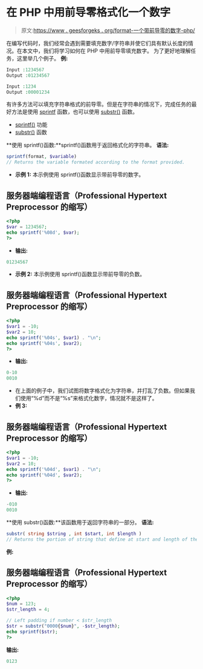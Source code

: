# 在 PHP 中用前导零格式化一个数字

> 原文:[https://www . geesforgeks . org/format-一个带前导零的数字-php/](https://www.geeksforgeeks.org/format-a-number-with-leading-zeros-in-php/)

在编写代码时，我们经常会遇到需要填充数字/字符串并使它们具有默认长度的情况。在本文中，我们将学习如何在 PHP 中用前导零填充数字。
为了更好地理解任务，这里举几个例子。
**例:**

```php
Input :1234567
Output :01234567

Input :1234
Output :00001234
```

有许多方法可以填充字符串格式的前导零。但是在字符串的情况下，完成任务的最好方法是使用 [sprintf](http://php.net/manual/en/function.sprintf.php) 函数，也可以使用 [substr()](https://www.php.net/manual/en/function.substr.php) 函数。

*   [sprintf()](http://php.net/manual/en/function.sprintf.php) 功能
*   [substr()](https://www.php.net/manual/en/function.substr.php) 函数

**使用 sprintf()函数:**sprintf()函数用于返回格式化的字符串。
**语法:**

```php
sprintf(format, $variable)
// Returns the variable formated according to the format provided. 
```

*   **示例 1:** 本示例使用 sprintf()函数显示带前导零的数字。

## 服务器端编程语言（Professional Hypertext Preprocessor 的缩写）

```php
<?php
$var = 1234567;
echo sprintf('%08d', $var);
?>
```

*   **输出:**

```php
01234567
```

*   **示例 2:** 本示例使用 sprintf()函数显示带前导零的负数。

## 服务器端编程语言（Professional Hypertext Preprocessor 的缩写）

```php
<?php
$var1 = -10;
$var2 = 10;
echo sprintf('%04s', $var1) . "\n";
echo sprintf('%04s', $var2);
?>
```

*   **输出:**

```php
0-10
0010
```

*   在上面的例子中，我们试图将数字格式化为字符串，并打乱了负数。但如果我们使用“%d”而不是“%s”来格式化数字，情况就不是这样了。
*   **例 3:**

## 服务器端编程语言（Professional Hypertext Preprocessor 的缩写）

```php
<?php
$var1 = -10;
$var2 = 10;
echo sprintf('%04d', $var1) . "\n";
echo sprintf('%04d', $var2);
?>
```

*   **输出:**

```php
-010
0010
```

**使用 substr()函数:**该函数用于返回字符串的一部分。
**语法:**

```php
substr( string $string , int $start, int $length )
// Returns the portion of string that define at start and length of the parameter. 
```

**例:**

## 服务器端编程语言（Professional Hypertext Preprocessor 的缩写）

```php
<?php
$num = 123;
$str_length = 4;

// Left padding if number < $str_length
$str = substr("0000{$num}", -$str_length);
echo sprintf($str);
?>
```

**输出:**

```php
0123
```